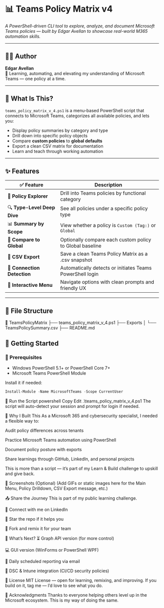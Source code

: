 # 📊 Teams Policy Matrix v4

*A PowerShell-driven CLI tool to explore, analyze, and document Microsoft Teams policies — built by Edgar Avellan to showcase real-world M365 automation skills.*

---

## 👨‍💻 Author

**Edgar Avellan**  
🚀 Learning, automating, and elevating my understanding of Microsoft Teams — one policy at a time.

---

## 🧠 What Is This?

`teams_policy_matrix_v_4.ps1` is a menu-based PowerShell script that connects to Microsoft Teams, categorizes all available policies, and lets you:

- Display policy summaries by category and type
- Drill down into specific policy objects
- Compare **custom policies** to **global defaults**
- Export a clean CSV matrix for documentation
- Learn and teach through working automation

---

## ✨ Features

| ✅ Feature | Description |
|-----------|-------------|
| 📂 **Policy Explorer** | Drill into Teams policies by functional category |
| 🔍 **Type-Level Deep Dive** | See all policies under a specific policy type |
| 📊 **Summary by Scope** | View whether a policy is `Custom (Tag:)` or `Global` |
| 🧪 **Compare to Global** | Optionally compare each custom policy to Global baseline |
| 📁 **CSV Export** | Save a clean Teams Policy Matrix as a .csv snapshot |
| 🔐 **Connection Detection** | Automatically detects or initiates Teams PowerShell login |
| 🧭 **Interactive Menu** | Navigate options with clean prompts and friendly UX |

---

## 📁 File Structure

📂 TeamsPolicyMatrix
├── teams_policy_matrix_v_4.ps1
├── Exports
│ └── TeamsPolicySummary.csv
├── README.md


## 🏁 Getting Started

### 🔧 Prerequisites

- Windows PowerShell 5.1+ or PowerShell Core 7+
- Microsoft Teams PowerShell Module

Install it if needed:

```powershell
Install-Module -Name MicrosoftTeams -Scope CurrentUser
```

🚀 Run the Script
powershell
Copy
Edit
.\teams_policy_matrix_v_4.ps1
The script will auto-detect your session and prompt for login if needed.

🧬 Why I Built This
As a Microsoft 365 and cybersecurity specialist, I needed a flexible way to:

Audit policy differences across tenants

Practice Microsoft Teams automation using PowerShell

Document policy posture with exports

Share learnings through GitHub, LinkedIn, and personal projects

This is more than a script — it’s part of my Learn & Build challenge to upskill and give back.

📸 Screenshots (Optional)
(Add GIFs or static images here for the Main Menu, Policy Drilldown, CSV Export message, etc.)

📤 Share the Journey
This is part of my public learning challenge.

🔗 Connect with me on LinkedIn

🌟 Star the repo if it helps you

🍴 Fork and remix it for your team

🔮 What’s Next?
⏳ Graph API version (for more control)

💻 GUI version (WinForms or PowerShell WPF)

📧 Daily scheduled reporting via email

🧠 DSC & Intune integration (CI/CD security policies)

📜 License
MIT License — open for learning, remixing, and improving.
If you build on it, tag me — I’d love to see what you do.

🙌 Acknowledgments
Thanks to everyone helping others level up in the Microsoft ecosystem. This is my way of doing the same.

